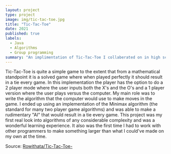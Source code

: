 ```yaml
---
layout: project
type: project
image: img/tic-tac-toe.jpg
title: "Tic-Tac-Toe"
date: 2021
published: true
labels:
  - Java
  - Algorithms
  - Group programming
summary: "An implimentation of Tic-Tac-Toe I collaberated on in high school using Java"
---
```


Tic-Tac-Toe is quite a simple game to the extent that from a mathematical standpoint it is a solved game where when played perfectly it should result in a tie every game. In this implementation the player has the option to do a 2 player mode where the user inputs both the X's and the O's and a 1 player version where the user plays versus the computer. My main role was to write the algorithm that the computer would use to make moves in the game. I ended up using an implementation of the Minimax algorithm (the standard for many two player game algorithms) and was able to make a rudimentary "AI" that would result in a tie every game. This project was my first real look into algorithms of any considerable complexity and was a wonderful learning experience. It also was the first time I had to work with other programmers to make something larger than what I could've made on my own at the time. 

Source: <a href="https://github.com/Rowithata/Tic-Tac-Toe-"><i class="large github icon "></i>Rowithata/Tic-Tac-Toe-</a>

